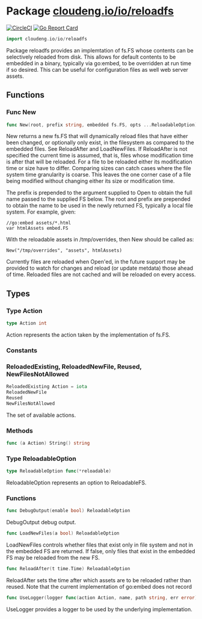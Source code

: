 # Package [cloudeng.io/io/reloadfs](https://pkg.go.dev/cloudeng.io/io/reloadfs?tab=doc)
[![CircleCI](https://circleci.com/gh/cloudengio/go.gotools.svg?style=svg)](https://circleci.com/gh/cloudengio/go.gotools) [![Go Report Card](https://goreportcard.com/badge/cloudeng.io/io/reloadfs)](https://goreportcard.com/report/cloudeng.io/io/reloadfs)

```go
import cloudeng.io/io/reloadfs
```

Package reloadfs provides an implemtation of fs.FS whose contents can be
selectively reloaded from disk. This allows for default contents to be
embedded in a binary, typically via go:embed, to be overridden at run time
if so desired. This can be useful for configuration files as well web server
assets.

## Functions
### Func New
```go
func New(root, prefix string, embedded fs.FS, opts ...ReloadableOption) fs.FS
```
New returns a new fs.FS that will dynamically reload files that have either
been changed, or optionally only exist, in the filesystem as compared to the
embedded files. See ReloadAfter and LoadNewFiles. If ReloadAfter is not
specified the current time is assumed, that is, files whose modification
time is after that will be reloaded. For a file to be reloaded either its
modification time or size have to differ. Comparing sizes can catch cases
where the file system time granularity is coarse. This leaves the one corner
case of a file being modified without changing either its size or
modification time.

The prefix is prepended to the argument supplied to Open to obtain the full
name passed to the supplied FS below. The root and prefix are prepended to
obtain the name to be used in the newly returned FS, typically a local file
system. For example, given:

    //go:embed assets/*.html
    var htmlAssets embed.FS

With the reloadable assets in /tmp/overrides, then New should be called as:

    New("/tmp/overrides", "assets", htmlAssets)

Currently files are reloaded when Open'ed, in the future support may be
provided to watch for changes and reload (or update metdata) those ahead of
time. Reloaded files are not cached and will be reloaded on every access.



## Types
### Type Action
```go
type Action int
```
Action represents the action taken by the implementation of fs.FS.

### Constants
### ReloadedExisting, ReloadedNewFile, Reused, NewFilesNotAllowed
```go
ReloadedExisting Action = iota
ReloadedNewFile
Reused
NewFilesNotAllowed

```
The set of available actions.



### Methods

```go
func (a Action) String() string
```




### Type ReloadableOption
```go
type ReloadableOption func(*reloadable)
```
ReloadableOption represents an option to ReloadableFS.

### Functions

```go
func DebugOutput(enable bool) ReloadableOption
```
DebugOutput debug output.


```go
func LoadNewFiles(a bool) ReloadableOption
```
LoadNewFiles controls whether files that exist only in file system and not
in the embedded FS are returned. If false, only files that exist in the
embedded FS may be reloaded from the new FS.


```go
func ReloadAfter(t time.Time) ReloadableOption
```
ReloadAfter sets the time after which assets are to be reloaded rather than
reused. Note that the current implementation of go:embed does not record


```go
func UseLogger(logger func(action Action, name, path string, err error)) ReloadableOption
```
UseLogger provides a logger to be used by the underlying implementation.







